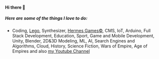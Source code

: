 #### Hi there 👋

##### Here are some of the things I love to do:

* Coding, [Lego](https://instagram.com/lego.developer), Synthesizer, [Hermes Games&copy;](http://hermesgames.com), CMS, IoT, Arduino, Full Stack Development, Education, Sport, Game and Mobile Development, Unity, Blender, 2D&3D Modeling, ML, AI, Search Engines and Algorithms, Cloud, History, Science Fiction, Wars of Empire, Age of Empires and also [my Youtube Channel](https://www.youtube.com/channel/UCo06xm_a61-Js8rUIjSCCvw)
